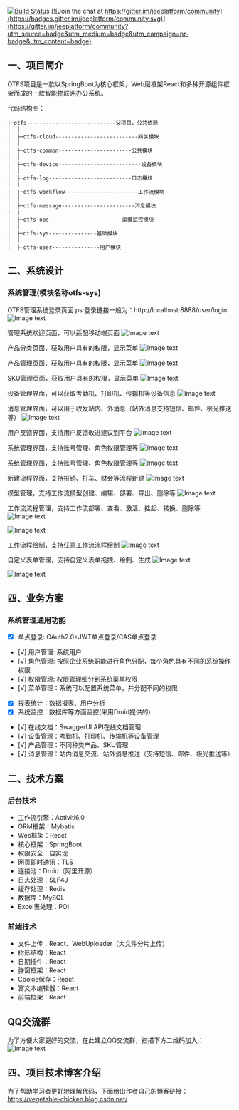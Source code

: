 [![Build Status](https://travis-ci.org/crossoverJie/JCSprout.svg?branch=master)](https://travis-ci.org/crossoverJie/jeeplatform) [![Join the chat at https://gitter.im/jeeplatform/community](https://badges.gitter.im/jeeplatform/community.svg)](https://gitter.im/jeeplatform/community?utm_source=badge&utm_medium=badge&utm_campaign=pr-badge&utm_content=badge)

## 一、项目简介 
OTFS项目是一款以SpringBoot为核心框架，Web层框架React和多种开源组件框架而成的一款智能物联网办公系统。

代码结构图：
```
├─otfs----------------------------父项目，公共依赖
│  │
│  ├─otfs-cloud--------------------------网关模块
│  │
│  ├─otfs-common-----------------------公共模块
│  │
│  ├─otfs-device--------------------------设备模块
│  │
│  ├─otfs-log--------------------------日志模块
|  |
|  |─otfs-workflow-----------------------工作流模块
│  │
│  ├─otfs-message-----------------------消息模块
|  |
│  ├─otfs-ops-----------------------运维监控模块
│  │ 
│  ├─otfs-sys---------------基础模块
│  │ 
│  ├─otfs-user---------------用户模块

```

## 二、系统设计 
### 系统管理(模块名称otfs-sys) 
OTFS管理系统登录页面
ps:登录链接一般为：http://localhost:8888/user/login
![Image text](https://img-blog.csdnimg.cn/20210208142953303.png?x-oss-process=image/watermark,type_ZmFuZ3poZW5naGVpdGk,shadow_10,text_aHR0cHM6Ly9ibG9nLmNzZG4ubmV0L3FxXzE5NzM0NTk3,size_16,color_FFFFFF,t_70)

管理系统欢迎页面，可以适配移动端页面
![Image text](https://img-blog.csdnimg.cn/20210208142953113.png?x-oss-process=image/watermark,type_ZmFuZ3poZW5naGVpdGk,shadow_10,text_aHR0cHM6Ly9ibG9nLmNzZG4ubmV0L3FxXzE5NzM0NTk3,size_16,color_FFFFFF,t_70)

产品分类页面，获取用户具有的权限，显示菜单
![Image text](https://img-blog.csdnimg.cn/20210208142953409.png?x-oss-process=image/watermark,type_ZmFuZ3poZW5naGVpdGk,shadow_10,text_aHR0cHM6Ly9ibG9nLmNzZG4ubmV0L3FxXzE5NzM0NTk3,size_16,color_FFFFFF,t_70)

产品管理页面，获取用户具有的权限，显示菜单
![Image text](https://img-blog.csdnimg.cn/20210208142953317.png?x-oss-process=image/watermark,type_ZmFuZ3poZW5naGVpdGk,shadow_10,text_aHR0cHM6Ly9ibG9nLmNzZG4ubmV0L3FxXzE5NzM0NTk3,size_16,color_FFFFFF,t_70)

SKU管理页面，获取用户具有的权限，显示菜单
![Image text](https://img-blog.csdnimg.cn/20210208142953368.png?x-oss-process=image/watermark,type_ZmFuZ3poZW5naGVpdGk,shadow_10,text_aHR0cHM6Ly9ibG9nLmNzZG4ubmV0L3FxXzE5NzM0NTk3,size_16,color_FFFFFF,t_70)

设备管理界面，可以获取考勤机、打印机、传输机等设备信息
![Image text](https://img-blog.csdnimg.cn/20210208142953484.png?x-oss-process=image/watermark,type_ZmFuZ3poZW5naGVpdGk,shadow_10,text_aHR0cHM6Ly9ibG9nLmNzZG4ubmV0L3FxXzE5NzM0NTk3,size_16,color_FFFFFF,t_70)

消息管理界面，可以用于收发站内、外消息（站外消息支持短信、邮件、极光推送等）
![Image text](https://img-blog.csdnimg.cn/20210208142953499.png?x-oss-process=image/watermark,type_ZmFuZ3poZW5naGVpdGk,shadow_10,text_aHR0cHM6Ly9ibG9nLmNzZG4ubmV0L3FxXzE5NzM0NTk3,size_16,color_FFFFFF,t_70)

用户反馈界面，支持用户反馈改进建议到平台
![Image text](https://img-blog.csdnimg.cn/20210208142953528.png?x-oss-process=image/watermark,type_ZmFuZ3poZW5naGVpdGk,shadow_10,text_aHR0cHM6Ly9ibG9nLmNzZG4ubmV0L3FxXzE5NzM0NTk3,size_16,color_FFFFFF,t_70)

系统管理界面，支持账号管理、角色权限管理等
![Image text](https://img-blog.csdnimg.cn/20210208142953606.png?x-oss-process=image/watermark,type_ZmFuZ3poZW5naGVpdGk,shadow_10,text_aHR0cHM6Ly9ibG9nLmNzZG4ubmV0L3FxXzE5NzM0NTk3,size_16,color_FFFFFF,t_70)

系统管理界面，支持账号管理、角色权限管理等
![Image text](https://img-blog.csdnimg.cn/20210208142953625.png?x-oss-process=image/watermark,type_ZmFuZ3poZW5naGVpdGk,shadow_10,text_aHR0cHM6Ly9ibG9nLmNzZG4ubmV0L3FxXzE5NzM0NTk3,size_16,color_FFFFFF,t_70)

新建流程界面，支持报销、打车、财会等流程新建
![Image text](https://img-blog.csdnimg.cn/20210208142953674.png?x-oss-process=image/watermark,type_ZmFuZ3poZW5naGVpdGk,shadow_10,text_aHR0cHM6Ly9ibG9nLmNzZG4ubmV0L3FxXzE5NzM0NTk3,size_16,color_FFFFFF,t_70)

模型管理，支持工作流模型创建、编辑、部署、导出、删除等
![Image text](https://img-blog.csdnimg.cn/20210208142953666.png?x-oss-process=image/watermark,type_ZmFuZ3poZW5naGVpdGk,shadow_10,text_aHR0cHM6Ly9ibG9nLmNzZG4ubmV0L3FxXzE5NzM0NTk3,size_16,color_FFFFFF,t_70)

工作流流程管理，支持工作流部署、查看、激活、挂起、转换、删除等
![Image text](https://img-blog.csdnimg.cn/20210208142953728.png?x-oss-process=image/watermark,type_ZmFuZ3poZW5naGVpdGk,shadow_10,text_aHR0cHM6Ly9ibG9nLmNzZG4ubmV0L3FxXzE5NzM0NTk3,size_16,color_FFFFFF,t_70)

![Image text](https://img-blog.csdnimg.cn/20210208142953798.png?x-oss-process=image/watermark,type_ZmFuZ3poZW5naGVpdGk,shadow_10,text_aHR0cHM6Ly9ibG9nLmNzZG4ubmV0L3FxXzE5NzM0NTk3,size_16,color_FFFFFF,t_70)

工作流程绘制，支持任意工作流流程绘制
![Image text](https://img-blog.csdnimg.cn/20210208142953795.png?x-oss-process=image/watermark,type_ZmFuZ3poZW5naGVpdGk,shadow_10,text_aHR0cHM6Ly9ibG9nLmNzZG4ubmV0L3FxXzE5NzM0NTk3,size_16,color_FFFFFF,t_70)

自定义表单管理，支持自定义表单拖拽、绘制、生成
![Image text](https://img-blog.csdnimg.cn/20210208142953823.png?x-oss-process=image/watermark,type_ZmFuZ3poZW5naGVpdGk,shadow_10,text_aHR0cHM6Ly9ibG9nLmNzZG4ubmV0L3FxXzE5NzM0NTk3,size_16,color_FFFFFF,t_70)

![Image text](https://img-blog.csdnimg.cn/20210208142953883.png?x-oss-process=image/watermark,type_ZmFuZ3poZW5naGVpdGk,shadow_10,text_aHR0cHM6Ly9ibG9nLmNzZG4ubmV0L3FxXzE5NzM0NTk3,size_16,color_FFFFFF,t_70)

## 四、业务方案 
### 系统管理通用功能 
- [x] 单点登录: OAuth2.0+JWT单点登录/CAS单点登录
- [√] 用户管理: 系统用户	
- [√] 角色管理: 按照企业系统职能进行角色分配，每个角色具有不同的系统操作权限	
- [√] 权限管理: 权限管理细分到系统菜单权限
- [√] 菜单管理：系统可以配置系统菜单，并分配不同的权限	
- [x] 报表统计：数据报表、用户分析
- [x] 系统监控：数据库等方面监控(采用Druid提供的)
- [√] 在线文档：SwaggerUI API在线文档管理
- [√] 设备管理：考勤机、打印机、传输机等设备管理
- [√] 产品管理：不同种类产品、SKU管理
- [√] 消息管理：站内消息交流、站外消息推送（支持短信、邮件、极光推送等）

## 二、技术方案
### 后台技术 
* 工作流引擎：Activiti6.0
* ORM框架：Mybatis
* Web框架：React
* 核心框架：SpringBoot
* 权限安全：自实现
* 网页即时通讯：TLS
* 连接池：Druid（阿里开源）
* 日志处理：SLF4J
* 缓存处理：Redis
* 数据库：MySQL
* Excel表处理：POI

### 前端技术 
* 文件上传：React、WebUploader（大文件分片上传）
* 树形结构：React
* 日期插件：React
* 弹窗框架：React
* Cookie保存：React
* 富文本编辑器：React
* 前端框架：React

## QQ交流群
为了方便大家更好的交流，在此建立QQ交流群，扫描下方二维码加入：
![Image text](https://img-blog.csdnimg.cn/20210208152009549.png?x-oss-process=image/watermark,type_ZmFuZ3poZW5naGVpdGk,shadow_10,text_aHR0cHM6Ly9ibG9nLmNzZG4ubmV0L3FxXzE5NzM0NTk3,size_16,color_FFFFFF,t_70)

## 四、项目技术博客介绍 
为了帮助学习者更好地理解代码，下面给出作者自己的博客链接：
https://vegetable-chicken.blog.csdn.net/



